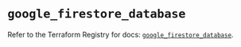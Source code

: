 # `google_firestore_database`

Refer to the Terraform Registry for docs: [`google_firestore_database`](https://registry.terraform.io/providers/hashicorp/google-beta/6.13.0/docs/resources/google_firestore_database).
